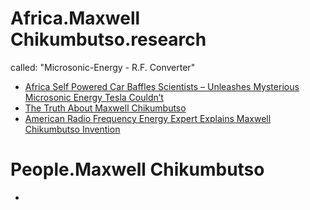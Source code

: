 # Africa.Maxwell Chikumbutso.research
called: "Microsonic-Energy - R.F. Converter"
- [Africa Self Powered Car Baffles Scientists – Unleashes Mysterious Microsonic Energy Tesla Couldn’t](https://youtu.be/cRSZuENMvg8)
- [The Truth About Maxwell Chikumbutso](https://youtu.be/GlNudgmBPyk)
- [American Radio Frequency Energy Expert Explains Maxwell Chikumbutso Invention](https://youtu.be/f0-8UiXJgac)

# People.Maxwell Chikumbutso
- 
